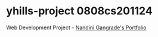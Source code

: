 # yhills-project 0808cs201124
Web Development Project - <a href="https://nandini-gangrade.github.io/yhills-project/">Nandini Gangrade's Portfolio</a>

